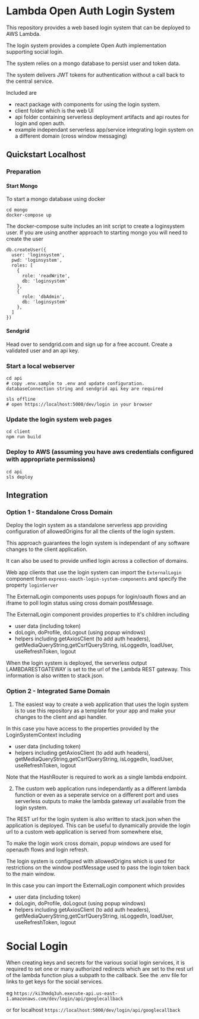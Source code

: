 # Lambda Open Auth Login System

This repository provides a web based login system that can be deployed to AWS Lambda.

The login system provides a complete Open Auth implementation supporting social login.

The system relies on a mongo database to persist user and token data.

The system delivers JWT tokens for authentication without a call back to the central service.

Included are
- react package with components for using the login system.
- client folder which is the web UI
- api folder containing serverless deployment artifacts and api routes for login and open auth.
- example independant serverless app/service integrating login system on a different domain (cross window messaging)




## Quickstart Localhost

### Preparation

####  Start Mongo
To start a mongo database using docker
```
cd mongo
docker-compose up
```
The docker-compose suite includes an init script to create a loginsystem user.
If you are using another approach to starting mongo you will need to create the user
```
db.createUser({
  user: 'loginsystem',
  pwd: 'loginsystem',
  roles: [
    {
      role: 'readWrite',
      db: 'loginsystem'
    },
    {
      role: 'dbAdmin',
      db: 'loginsystem'
    },
  ]
})

```

#### Sendgrid

Head over to sendgrid.com and sign up for a free account.
Create a validated user and an api key.


### Start a local webserver
```
cd api
# copy .env.sample to .env and update configuration. databaseConnection string and sendgrid api key are required

sls offline
# open https://localhost:5000/dev/login in your browser
```

### Update the login system web pages 
```
cd client
npm run build
```

### Deploy to AWS  (assuming you have aws credentials configured with appropriate permissions)
```
cd api
sls deploy
```


## Integration 

### Option 1 - Standalone Cross Domain

Deploy the login system as a standalone serverless app providing configuration of allowedOrigins for all the clients of the login system.

This approach guarantees the login system is independant of any software changes to the client application.

It can also be used to provide unified login across a collection of domains.

Web app clients that use the login system can import the ```ExternalLogin``` component from ```express-oauth-login-system-components``` and specify the property ```loginServer```

The ExternalLogin components uses popups for login/oauth flows and an iframe to poll login status using cross domain postMessage.

The ExternalLogin component provides properties to it's children including
- user  data (including token)
- doLogin, doProfile, doLogout (using popup windows)
- helpers including getAxiosClient (to add auth headers), getMediaQueryString,getCsrfQueryString, isLoggedIn, loadUser, useRefreshToken, logout

When the login system is deployed, the serverless output LAMBDARESTGATEWAY is set to the url of the Lambda REST gateway. This information is also written to stack.json.



### Option 2 - Integrated Same Domain


1. The easiest way to create a web application that uses the login system is to use this repository as a template for your app and make 
your changes to the client and api handler. 

In this case you have access to the properties provided by the LoginSystemContext including
- user  data (including token)
- helpers including getAxiosClient (to add auth headers), getMediaQueryString,getCsrfQueryString, isLoggedIn, loadUser, useRefreshToken, logout

Note that the HashRouter is required to work as a single lambda endpoint.


2. The custom web application runs independantly as a different lambda function or even as a seperate service on a different port and uses serverless outputs to make the lambda gateway url available from the login system.


The REST url for the login system is also written to stack.json when the application is deployed. 
This can be useful to dynamically provide the login url to a custom web application is served from somewhere else, 

To make the login work cross domain, popup windows are used for openauth flows and login refresh.

The login system is configured with allowedOrigins which is used for restrictions on the 
window postMessage used to pass the login token back to the main window.

In this case you can import the ExternalLogin component which provides
- user  data (including token)
- doLogin, doProfile, doLogout (using popup windows)
- helpers including getAxiosClient (to add auth headers), getMediaQueryString,getCsrfQueryString, isLoggedIn, loadUser, useRefreshToken, logout


# Social Login
When creating keys and secrets for the various social login services, it is required to set one or many authorized redirects which are 
set to the rest url of the lambda function plus a subpath to the callback.
See the .env file for links to get keys for the social services.

eg ```https://ki3hmdq3uh.execute-api.us-east-1.amazonaws.com/dev/login/api/googlecallback```

or for localhost
```https://localhost:5000/dev/login/api/googlecallback```
